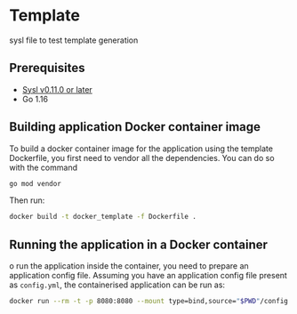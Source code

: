 # Template

sysl file to test template generation

## Prerequisites

- [Sysl v0.11.0 or later ](https://sysl.io/docs/install/)
- Go 1.16

## Building application Docker container image

To build a docker container image for the application using the template
Dockerfile, you first need to vendor all the dependencies. You can do so
with the command
```sh
go mod vendor
```

Then run:

```sh
docker build -t docker_template -f Dockerfile .
```

## Running the application in a Docker container

o run the application inside the container, you need to prepare an
application config file. Assuming you have an application config file
present as `config.yml`, the containerised application can be run as:

```sh
docker run --rm -t -p 8080:8080 --mount type=bind,source="$PWD"/config.yml,target=/app/config.yml,readonly docker_template:latest /bin/template /app/config.yml
```
